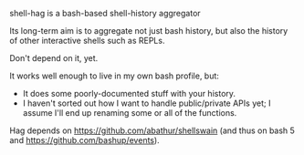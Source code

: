 shell-hag is a bash-based shell-history aggregator

Its long-term aim is to aggregate not just bash history, but also the history of other interactive shells such as REPLs.

Don't depend on it, yet.

It works well enough to live in my own bash profile, but:
- It does some poorly-documented stuff with your history.
- I haven't sorted out how I want to handle public/private APIs yet; I assume I'll end up renaming some or all of the functions.

Hag depends on https://github.com/abathur/shellswain (and thus on bash 5 and https://github.com/bashup/events).
